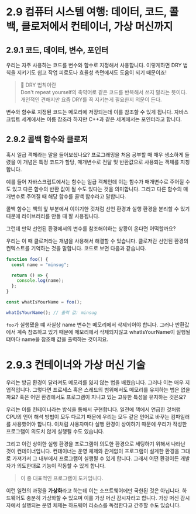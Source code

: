 # 2.9 컴퓨터 시스템 여행: 데이터, 코드, 콜백, 클로저에서 컨테이너, 가상 머신까지

## 2.9.1 코드, 데이터, 변수, 포인터

우리는 자주 사용하는 코드를 변수와 함수로 지정해서 사용합니다. 이렇게하면 DRY 법칙을 지키기도 쉽고 작업 피로도나 효율성 측면에서도 도움이 되기 때문이죠!

> 👀 DRY 법칙이란 <br>
> Don't repeat yourself의 축약어로 같은 코드를 반복해서 쓰지 말라는 뜻이다.
> 개인적인 견해지만 요즘 DRY를 꼭 지키는게 필요한지 의문이 든다.

변수와 함수로 지정된 코드는 메모리에 저장되는데 이를 참조할 수 있게 됩니다. 자바스크립트 세계에서는 이름 참조라 하지만 C++과 같은 세계에서는 포인터라고 합니다.

## 2.9.2 콜백 함수와 클로저

혹시 일급 객체라는 말을 들어보셨나요? 프로그래밍을 처음 공부할 때 매우 생소하게 들렸을 이 개념은 특정 코드가 할당, 매개변수로 전달 및 반환값으로 사용되는 객체를 지칭합니다.

예를 들어 자바스크립트에서는 함수는 일급 객체인데 이는 함수가 매개변수로 주어질 수도 있고 다른 함수의 반환 값이 될 수도 있다는 것을 의미합니다. 그리고 다른 함수의 매개변수로 주어질 때 해당 함수를 콜백 함수라고 말합니다.

콜백 함수는 책의 앞 부분에서 이야기한 것처럼 선언 환경과 실행 환경을 분리할 수 있기 때문에 라이브러리를 만들 때 잘 사용됩니다.

그런데 만약 선언된 환경에서의 변수를 참조해야하는 상황이 온다면 어떡할까요?

우리는 이 때 클로저라는 개념을 사용해서 해결할 수 있습니다. 클로저란 선언된 환경의 컨텍스트를 기억하는 것을 말합니다.
코드로 보면 다음과 같습니다.

```js
function foo() {
  const name = "minsug";

  return () => {
    console.log(name);
  };
}

const whatIsYourName = foo();

whatIsYourName(); // 출력 값: minsug
```

`foo`가 실행됐을 떄 사실상 name 변수는 메모리에서 삭제되어야 합니다. 그러나 반환값에서 계속 참조하고 있기 때문에 메모리에서 삭제되지않고 whatIsYourName이 실행될 떄마다 name을 참조해 값을 출력하는 것이지요.

# 2.9.3 컨테이너와 가상 머신 기술

우리는 방금 환경이 달라져도 메모리를 잃지 않는 법을 배웠습니다. 그러나 이는 매우 지엽적입니다. 그렇다면 프로세스 혹은 스레드의 범위에서도 메모리를 유지하는 법은 없을까요? 혹은 어떤 환경에서도 프로그램이 지니고 있는 고유한 특성을 유지하는 것은요?

우리는 이를 컨테이너라는 방식을 통해서 구현합니다. 일전에 책에서 언급한 것처럼 CPU의 언어 해석 방법이 모두 다르기 때문에 우리는 모두 같은 언어로 바꾸는 컴파일러를 사용했어야 합니다. 이처럼 사용자마다 실행 환경이 상이하기 때문에 우리가 작성한 프로그램이 의도치 않게 실행될 수도 있습니다.

그리고 이런 상이한 실행 환경을 프로그램이 의도한 환경으로 세팅하기 위해서 나타난 것이 컨테이너입니다. 컨테이너는 운영 체제와 관계없이 프로그램이 설계한 환경을 그대로 가져가서 그 내부에서 프로그램이 실행될 수 있게 합니다. 그래서 어떤 환경이든 개발자가 의도한대로 기능이 작동할 수 있게 합니다.

> 이 중 대표적인 프로그램이 도커입니다.

이런 일련의 과정을 **가상화**라고 하는데 이는 소프트웨어에만 국한된 것은 아닙니다. 하드웨어도 충분히 가상화할 수 있으며 이를 가상 머신 감시자라고 합니다. 가상 머신 감시자에서 실행되는 운영 체제는 하드웨어 리소스를 독점한다고 간주할 수도 있습니다.
